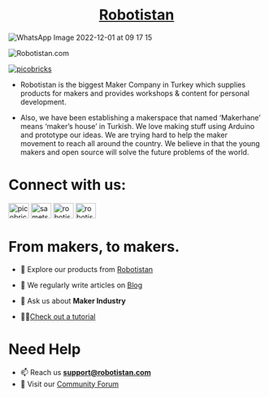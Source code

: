 <h1 align="center"><a href="shop.robotistan.com">Robotistan</a></h1>

![WhatsApp Image 2022-12-01 at 09 17 15](https://user-images.githubusercontent.com/96052488/204985653-2f4abb78-9bd9-479f-b04d-71d595c210e7.jpeg)

<p align="left"> <img src="https://komarev.com/ghpvc/?username=Robotistan&label=Profile%20views&color=0e75b6&style=flat" alt="Robotistan.com" /> </p>
<p align="left"> <a href="https://twitter.com/picobricks" target="blank"><img src="https://img.shields.io/twitter/follow/picobricks?logo=twitter&style=for-the-badge" alt="picobricks" /></a> </p>


* Robotistan is the biggest Maker Company in Turkey which supplies products for makers and provides workshops & content for personal development.

* Also, we have been establishing a makerspace that named ‘Makerhane’ means ‘maker’s house’ in Turkish. We love making stuff using Arduino and prototype our ideas. We are trying hard to help the maker movement to reach all around the country. We believe in that the young makers and open source will solve the future problems of the world.

# Connect with us:

<p align="left">
<a href="https://twitter.com/picobricks" target="blank"><img align="center" src="https://raw.githubusercontent.com/rahuldkjain/github-profile-readme-generator/master/src/images/icons/Social/twitter.svg" alt="picobricks" height="30" width="40" /></a>
<a href="https://linkedin.com/company/robotistan/mycompany/" target="blank"><img align="center" src="https://raw.githubusercontent.com/rahuldkjain/github-profile-readme-generator/master/src/images/icons/Social/linked-in-alt.svg" alt="sametsulun" height="30" width="40" /></a>
<a href="https://www.youtube.com/@robotistaninc.9757" target="blank"><img align="center" src="https://raw.githubusercontent.com/rahuldkjain/github-profile-readme-generator/master/src/images/icons/Social/youtube.svg" alt="robotistan" height="30" width="40" /></a>
<a href="https://instagram.com/robotistan_inc" target="blank"><img align="center" src="https://raw.githubusercontent.com/rahuldkjain/github-profile-readme-generator/master/src/images/icons/Social/instagram.svg" alt="robotistan_inc" height="30" width="40" /></a>
</p>

# From makers, to makers.

- 🔭 Explore our products from [Robotistan](https://shop.robotistan.com/)

- 📝 We regularly write articles on [Blog](https://maker.robotistan.com/)

- 💬 Ask us about **Maker Industry**

- 👨‍💻[Check out a tutorial](https://www.youtube.com/@robotistaninc.9757)


# Need Help

- 📫 Reach us **support@robotistan.com**
- 👯 Visit our [Community Forum](https://community.robotistan.com/discussions)
